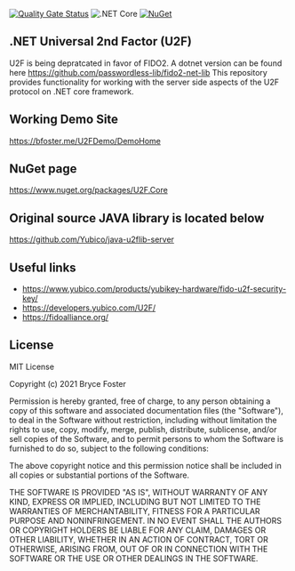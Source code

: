 [![Quality Gate Status](https://sonarcloud.io/api/project_badges/measure?project=brucedog_U2F_Core&metric=alert_status)](https://sonarcloud.io/dashboard?id=brucedog_U2F_Core)
![.NET Core](https://github.com/brucedog/U2F_Core/workflows/.NET%20Core/badge.svg)
[![NuGet](https://img.shields.io/nuget/dt/U2F.Core.svg)](https://www.nuget.org/packages/U2F.Core)

## .NET Universal 2nd Factor (U2F) 

U2F is being depratcated in favor of FIDO2. A dotnet version can be found here https://github.com/passwordless-lib/fido2-net-lib
This repository provides functionality for working with the server side aspects of the U2F protocol on .NET core framework.  

## Working Demo Site  
https://bfoster.me/U2FDemo/DemoHome

## NuGet page
https://www.nuget.org/packages/U2F.Core

## Original source JAVA library is located below
https://github.com/Yubico/java-u2flib-server

## Useful links
- https://www.yubico.com/products/yubikey-hardware/fido-u2f-security-key/
- https://developers.yubico.com/U2F/
- https://fidoalliance.org/

## License

MIT License

Copyright (c) 2021 Bryce Foster

Permission is hereby granted, free of charge, to any person obtaining a copy
of this software and associated documentation files (the "Software"), to deal
in the Software without restriction, including without limitation the rights
to use, copy, modify, merge, publish, distribute, sublicense, and/or sell
copies of the Software, and to permit persons to whom the Software is
furnished to do so, subject to the following conditions:

The above copyright notice and this permission notice shall be included in all
copies or substantial portions of the Software.

THE SOFTWARE IS PROVIDED "AS IS", WITHOUT WARRANTY OF ANY KIND, EXPRESS OR
IMPLIED, INCLUDING BUT NOT LIMITED TO THE WARRANTIES OF MERCHANTABILITY,
FITNESS FOR A PARTICULAR PURPOSE AND NONINFRINGEMENT. IN NO EVENT SHALL THE
AUTHORS OR COPYRIGHT HOLDERS BE LIABLE FOR ANY CLAIM, DAMAGES OR OTHER
LIABILITY, WHETHER IN AN ACTION OF CONTRACT, TORT OR OTHERWISE, ARISING FROM,
OUT OF OR IN CONNECTION WITH THE SOFTWARE OR THE USE OR OTHER DEALINGS IN THE
SOFTWARE.
